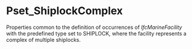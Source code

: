 # Pset_ShiplockComplex

Properties common to the definition of occurrences of _IfcMarineFacility_ with the predefined type set to SHIPLOCK, where the facility represents a complex of multiple shiplocks.
